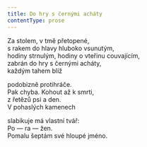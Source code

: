 ```yaml
---
title: Do hry s černými acháty
contentType: prose
---
```


<section>

Za stolem, v tmě přetopené,  
s rakem do hlavy hluboko vsunutým,  
hodiny strnulým, hodiny o vteřinu couvajícím,  
zabrán do hry s černými acháty,  
každým tahem blíž

podobizně protihráče.  
Pak chyba. Kohout až k smrti,  
z řetězů psi a den.  
V pohaslých kamenech

slabikuje má vlastní tvář:  
Po — ra — žen.  
Pomalu šeptám své hloupé jméno.

</section>
